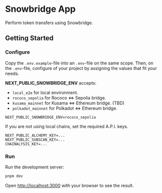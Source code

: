 # Snowbridge App

Perform token transfers using Snowbridge.

## Getting Started

### Configure

Copy the `.env.example`-file into an `.env`-file on the same scope.
Then, on the `.env`-file, configure of your project by assigning the values that fit your needs.

**NEXT_PUBLIC_SNOWBRIDGE_ENV** accepts:

- `local_e2e` for local environment.
- `rococo_sepolia` for Rococo <=> Sepolia bridge.
- `kusama_mainnet` for Kusama <=> Ethereum bridge. (TBD)
- `polkadot_mainnet` for Polkadot <=> Ethereum bridge.

```env
NEXT_PUBLIC_SNOWBRIDGE_ENV=rococo_sepolia
```

If you are not using local chains, set the required A.P.I. keys.

```env
NEXT_PUBLIC_ALCHEMY_KEY=...
NEXT_PUBLIC_SUBSCAN_KEY=...
CHAINALYSIS_KEY=...
```

### Run

Run the development server:

```bash
pnpm dev
```

Open [http://localhost:3000](http://localhost:3000) with your browser to see the result.
